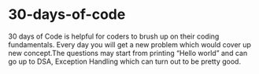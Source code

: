 # 30-days-of-code
30 days of Code is helpful for coders to brush up on their coding fundamentals. Every day you will get a new problem which would cover up new concept.The questions may start from printing “Hello world” and can go up to DSA, Exception Handling which can turn out to be pretty good.
